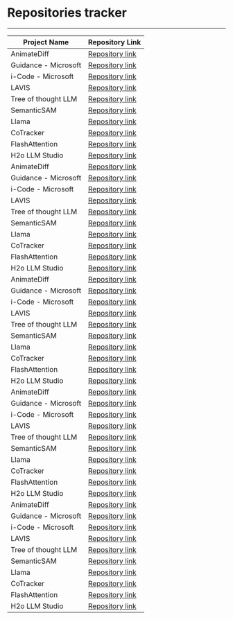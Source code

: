 # Repositories tracker
----------
| Project Name        | Repository Link                                       |
|---------------------|-------------------------------------------------------|
| AnimateDiff         | [Repository link](https://github.com/guoyww/animatediff)           |
| Guidance - Microsoft | [Repository link](https://github.com/microsoft/guidance)             |
| i-Code - Microsoft   | [Repository link](https://github.com/microsoft/i-Code)              |
| LAVIS               | [Repository link](https://github.com/salesforce/LAVIS)             |
| Tree of thought LLM | [Repository link](https://github.com/princeton-nlp/tree-of-thought-llm)  |
| SemanticSAM         | [Repository link](https://github.com/ux-decoder/semantic-sam)         |
| Llama               | [Repository link](https://github.com/facebookresearch/llama)         |
| CoTracker           | [Repository link](https://github.com/facebookresearch/co-tracker)     |
| FlashAttention      | [Repository link](https://github.com/Dao-AILab/flash-attention)       |
| H2o LLM Studio      | [Repository link](https://github.com/h2oai/h2o-llmstudio)             |
| AnimateDiff         | [Repository link](https://github.com/guoyww/animatediff)           |
| Guidance - Microsoft | [Repository link](https://github.com/microsoft/guidance)             |
| i-Code - Microsoft   | [Repository link](https://github.com/microsoft/i-Code)              |
| LAVIS               | [Repository link](https://github.com/salesforce/LAVIS)             |
| Tree of thought LLM | [Repository link](https://github.com/princeton-nlp/tree-of-thought-llm)  |
| SemanticSAM         | [Repository link](https://github.com/ux-decoder/semantic-sam)         |
| Llama               | [Repository link](https://github.com/facebookresearch/llama)         |
| CoTracker           | [Repository link](https://github.com/facebookresearch/co-tracker)     |
| FlashAttention      | [Repository link](https://github.com/Dao-AILab/flash-attention)       |
| H2o LLM Studio      | [Repository link](https://github.com/h2oai/h2o-llmstudio)             |
| AnimateDiff         | [Repository link](https://github.com/guoyww/animatediff)           |
| Guidance - Microsoft | [Repository link](https://github.com/microsoft/guidance)             |
| i-Code - Microsoft   | [Repository link](https://github.com/microsoft/i-Code)              |
| LAVIS               | [Repository link](https://github.com/salesforce/LAVIS)             |
| Tree of thought LLM | [Repository link](https://github.com/princeton-nlp/tree-of-thought-llm)  |
| SemanticSAM         | [Repository link](https://github.com/ux-decoder/semantic-sam)         |
| Llama               | [Repository link](https://github.com/facebookresearch/llama)         |
| CoTracker           | [Repository link](https://github.com/facebookresearch/co-tracker)     |
| FlashAttention      | [Repository link](https://github.com/Dao-AILab/flash-attention)       |
| H2o LLM Studio      | [Repository link](https://github.com/h2oai/h2o-llmstudio)             |
| AnimateDiff         | [Repository link](https://github.com/guoyww/animatediff)           |
| Guidance - Microsoft | [Repository link](https://github.com/microsoft/guidance)             |
| i-Code - Microsoft   | [Repository link](https://github.com/microsoft/i-Code)              |
| LAVIS               | [Repository link](https://github.com/salesforce/LAVIS)             |
| Tree of thought LLM | [Repository link](https://github.com/princeton-nlp/tree-of-thought-llm)  |
| SemanticSAM         | [Repository link](https://github.com/ux-decoder/semantic-sam)         |
| Llama               | [Repository link](https://github.com/facebookresearch/llama)         |
| CoTracker           | [Repository link](https://github.com/facebookresearch/co-tracker)     |
| FlashAttention      | [Repository link](https://github.com/Dao-AILab/flash-attention)       |
| H2o LLM Studio      | [Repository link](https://github.com/h2oai/h2o-llmstudio)             |
| AnimateDiff         | [Repository link](https://github.com/guoyww/animatediff)           |
| Guidance - Microsoft | [Repository link](https://github.com/microsoft/guidance)             |
| i-Code - Microsoft   | [Repository link](https://github.com/microsoft/i-Code)              |
| LAVIS               | [Repository link](https://github.com/salesforce/LAVIS)             |
| Tree of thought LLM | [Repository link](https://github.com/princeton-nlp/tree-of-thought-llm)  |
| SemanticSAM         | [Repository link](https://github.com/ux-decoder/semantic-sam)         |
| Llama               | [Repository link](https://github.com/facebookresearch/llama)         |
| CoTracker           | [Repository link](https://github.com/facebookresearch/co-tracker)     |
| FlashAttention      | [Repository link](https://github.com/Dao-AILab/flash-attention)       |
| H2o LLM Studio      | [Repository link](https://github.com/h2oai/h2o-llmstudio)             |




